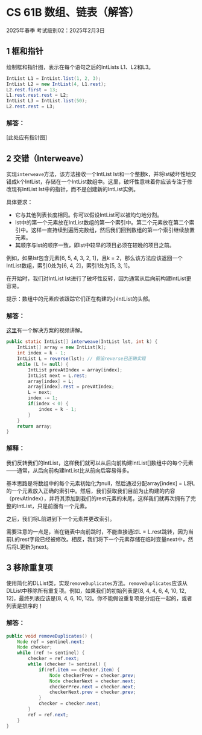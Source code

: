 # CS 61B 数组、链表（解答）
2025年春季 考试级别02：2025年2月3日

## 1 框和指针

绘制框和指针图，表示在每个语句之后的IntLists L1、L2和L3。

```java
IntList L1 = IntList.list(1, 2, 3);
IntList L2 = new IntList(4, L1.rest);
L2.rest.first = 13;
L1.rest.rest.rest = L2;
IntList L3 = IntList.list(50);
L2.rest.rest = L3;
```

### 解答：

[此处应有指针图]

## 2 交错（Interweave）

实现`interweave`方法，该方法接收一个IntList lst和一个整数k，并将lst破坏性地交错成k个IntList，存储在一个IntList数组中。这里，破坏性意味着你应该专注于修改现有IntList lst中的指针，而不是创建新的IntList实例。

具体要求：
- 它与其他列表长度相同。你可以假设IntList可以被均匀地分割。
- lst中的第一个元素放在IntList数组的第一个索引中。第二个元素放在第二个索引中。这样一直持续到遍历完数组，然后我们回到数组的第一个索引继续放置元素。
- 其顺序与lst的顺序一致，即lst中较早的项目必须在较晚的项目之前。

例如，如果lst包含元素[6, 5, 4, 3, 2, 1]，且k = 2，那么该方法应该返回一个IntList数组，索引0处为[6, 4, 2]，索引1处为[5, 3, 1]。

在开始时，我们对IntList lst进行了破坏性反转，因为通常从后向前构建IntList更容易。

提示：数组中的元素应该跟踪它们正在构建的小IntList的头部。

### 解答：

[这里](https://example.com)有一个解决方案的视频讲解。

```java
public static IntList[] interweave(IntList lst, int k) {
    IntList[] array = new IntList[k];
    int index = k - 1;
    IntList L = reverse(lst); // 假设reverse已正确实现
    while (L != null) {
        IntList prevAtIndex = array[index];
        IntList next = L.rest;
        array[index] = L;
        array[index].rest = prevAtIndex;
        L = next;
        index -= 1;
        if(index < 0) {
            index = k - 1;
        }
    }
    return array;
}
```

### 解释：

我们反转我们的IntList，这样我们就可以从后向前构建IntList[]数组中的每个元素——通常，从后向前构建IntList比从前向后容易得多。

基本思路是将数组中的每个元素初始化为null，然后通过分配array[index] = L将L的一个元素放入正确的索引中。然后，我们获取我们目前为止构建的内容（prevAtIndex），并将其添加到我们的rest元素的末尾，这样我们就再次拥有了完整的IntList，只是前面有一个元素。

之后，我们将L前进到下一个元素并更改索引。

需要注意的一点是，当在链表中向前跳时，不能直接通过L = L.rest跳转，因为当前L的rest字段已经被修改。相反，我们将下一个元素存储在临时变量next中，然后将L更新为next。

## 3 移除重复项

使用简化的DLList类，实现`removeDuplicates`方法。`removeDuplicates`应该从DLList中移除所有重复项。例如，如果我们的初始列表是[8, 4, 4, 6, 4, 10, 12, 12]，最终列表应该是[8, 4, 6, 10, 12]。你不能假设重复项是分组在一起的，或者列表是排序的！

### 解答：

```java
public void removeDuplicates() {
    Node ref = sentinel.next;
    Node checker;
    while (ref != sentinel) {
        checker = ref.next;
        while (checker != sentinel) {
            if(ref.item == checker.item) {
                Node checkerPrev = checker.prev;
                Node checkerNext = checker.next;
                checkerPrev.next = checker.next;
                checkerNext.prev = checker.prev;
            }
            checker = checker.next;
        }
        ref = ref.next;
    }
}
```
